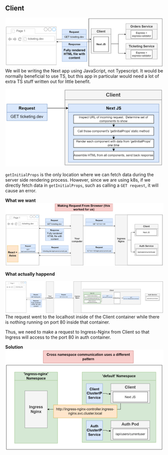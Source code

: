 ## Client

![](../img/server_side_rendering.png)
We will be writing the Next app using JavaScript, not Typescript. It would be normally beneficial to use TS, but this app in particular would need a lot of extra TS stuff written out for little benefit.

![](../img/server_side_rendering2.png)

`getInitialProps` is the only location where we can fetch data during the server side rendering process. However, since we are using k8s, if we directly fetch data in `getInitialProps`, such as calling a `GET request`, it will cause an error.

**What we want**
![](../img/ssr_fetch_data.png)

**What actually happend**

![](../img/ssr_fetch_data2.png)
The request went to the localhost inside of the Client container while there is nothing running on port 80 inside that container.

Thus, we need to make a request to Ingress-Nginx from Client so that Ingress will access to the port 80 in auth container.

**Solution**
![](../img/ssr_fetch_data_sol.png)
